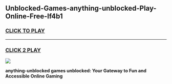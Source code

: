 
## Unblocked-Games-anything-unblocked-Play-Online-Free-lf4b1
<h3>
<a href="https://premium76.site?title=anything-unblocked&ref=26A">CLICK TO PLAY</a></h3>
<hr>

<h3>
<a href="https://premium76.site?title=anything-unblocked&ref=26A">CLICK 2 PLAY</a>
  
</h3>

<a href="https://premium76.site?title=anything-unblocked&ref=26A"><img src="https://clearcache.store/games.png"></a>


**anything-unblocked games unblocked: Your Gateway to Fun and Accessible Online Gaming**
